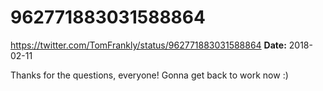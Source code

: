 # 962771883031588864
https://twitter.com/TomFrankly/status/962771883031588864
**Date:** 2018-02-11

Thanks for the questions, everyone! Gonna get back to work now :)
